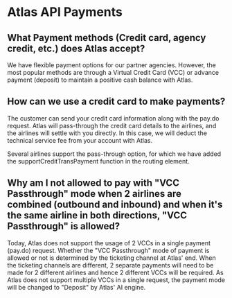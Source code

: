 # Atlas API Payments

## **What Payment methods (Credit card, agency credit, etc.) does Atlas accept?**

We have flexible payment options for our partner agencies. However, the most popular methods are through a Virtual Credit Card (VCC) or advance payment (deposit) to maintain a positive cash balance with Atlas.



## **How can we use a credit card to make payments?**

The customer can send your credit card information along with the pay.do request. Atlas will pass-through the credit card details to the airlines, and the airlines will settle with you directly. In this case, we will deduct the technical service fee from your account with Atlas.

Several airlines support the pass-through option, for which we have added the supportCreditTransPayment function in the routing element.

## **Why am I not allowed to pay with "VCC Passthrough" mode when 2 airlines are combined (outbound and inbound) and when it's the same airline in both directions, "VCC Passthrough" is allowed?**

Today, Atlas does not support the usage of 2 VCCs in a single payment (pay.do) request. Whether the "VCC Passthrough" mode of payment is allowed or not is determined by the ticketing channel at Atlas' end. When the ticketing channels are different, 2 separate payments will need to be made for 2 different airlines and hence 2 different VCCs will be required. As Atlas does not support multiple VCCs in a single request, the payment mode will be changed to "Deposit" by Atlas' AI engine.
